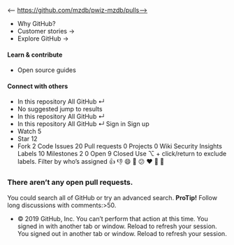 <-- https://github.com/mzdb/pwiz-mzdb/pulls-->

* Why GitHub? 
* Customer stories →
* Explore GitHub →
#### Learn & contribute
* Open source guides
#### Connect with others
* In this repository  All GitHub  ↵
* No suggested jump to results
* In this repository  All GitHub  ↵
* In this repository  All GitHub  ↵
Sign in  Sign up
* Watch  5 
* Star  12 
* Fork  2 
Code Issues 20 Pull requests 0 Projects 0 Wiki  Security  Insights
Labels  10  Milestones  2
0 Open  9 Closed
Use ⌥ \+ click/return to exclude labels.
Filter by who’s assigned
👍 👎 😄 🎉 😕 ❤️ 🚀 👀
### There aren’t any open pull requests.
You could search all of GitHub or try an advanced search.
**ProTip!** Follow long discussions with comments:>50. 
* © 2019 GitHub, Inc.
You can’t perform that action at this time.
You signed in with another tab or window. Reload to refresh your session. You signed out in another tab or window. Reload to refresh your session.